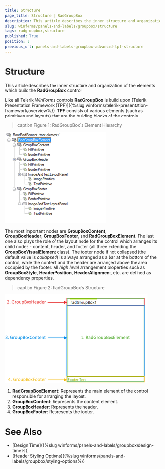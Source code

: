 ```yaml
---
title: Structure
page_title: Structure | RadGroupBox
description: This article describes the inner structure and organization of the elements which build the RadGroupBox control.
slug: winforms/panels-and-labels/groupbox/structure
tags: radgroupbox,structure
published: True
position: 1
previous_url: panels-and-labels-groupbox-advanced-tpf-structure
---
```


# Structure

This article describes the inner structure and organization of the elements which build the __RadGroupBox__ control.

Like all Telerik *WinForms* controls **RadGroupBox** is build upon [Telerik Presentation Framework (TPF)]({%slug winforms/telerik-presentation-framework/overview%}). **TPF** consists of various elements (such as primitives and layouts) that are the building blocks of the controls.

>caption Figure 1: RadGroupBox`s Element Hierarchy
>
![radgroupbox structure 001](images/radgroupbox-structure001.png)

The most important nodes are **GroupBoxContent**, **GroupBoxHeader**, **GroupBoxFooter**, and **RadGroupBoxElement**. The last one also plays the role of the layout node for the control which arranges its child nodes - content, header, and footer (all three extending the **GroupBoxVisualElement** class). The footer node if not collapsed (the default value is *collapsed*) is always arranged as a bar at the bottom of the control, while the content and the header are arranged above the area occupied by the footer. All *high level* arrangement properties such as **GroupBoxStyle**, **HeaderPosition**, **HeaderAlignment**, etc. are defined as dependency properties.

>caption Figure 2: RadGroupBox`s Structure
>
![radgroupbox structure 002](images/radgroupbox-structure002.png)

1. __RadGroupBoxElement__: Represents the main element of the control responsible for arranging the layout.
1. __GroupBoxContent__: Represents the content element.
1. __GroupBoxHeader__: Represents the header.
1. __GroupBoxFooter__: Represents the footer.
        
# See Also

* [Design Time]({%slug winforms/panels-and-labels/groupbox/design-time%})
* [Header Styling Options]({%slug winforms/panels-and-labels/groupbox/styling-options%})